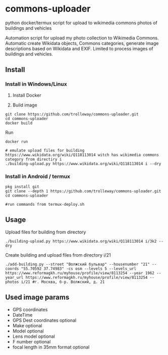 # commons-uploader
python docker/termux script for upload to wikimedia commons photos of buildings and vehicles

Automation script for upload my photo collection to Wikimedia Commons. Automatic create Wikidata objects, Commons categories, generate image descriptions based on Wikidata and EXIF. 
Limited to process images of buildings and vehicles. 

## Install

### Install in Windows/Linux
1. Install Docker

2. Build image
```
git clone https://github.com/trolleway/commons-uploader.git
cd commons-uploader 
docker build
```

Run
```
docker run

# emulate upload files for building https://www.wikidata.org/wiki/Q118113014 witch has wikimedia commons category from directiry i
./building-upload.py https://www.wikidata.org/wiki/Q118113014 i --dry
```

### Install in Android / termux

```
pkg install git
git clone --depth 1 https://github.com/trolleway/commons-uploader.git
cd commons-uploader 

#run commands from termux-deploy.sh
```


## Usage

Upload files for building from directory 
```
./building-upload.py https://www.wikidata.org/wiki/Q118113014 i/3k2 --dry
```

Create building and upload files from directory i/21
```
./add-building.py --street "Волжский бульвар" --housenumber "21" --coords "55.70592 37.74983" -cs osm --levels 5 --levels_url https://www.reformagkh.ru/myhouse/profile/view/8113254 --year 1962 --year_url https://www.reformagkh.ru/myhouse/profile/view/8113254 --photos i/21 #г. Москва, б-р. Волжский, д. 21
```

## Used image params

* GPS coordinates
* DateTime
* GPS Dest coordinates optional
* Make optional
* Model optional
* Lens model optional
* F number optional
* focal length in 35mm format optional




